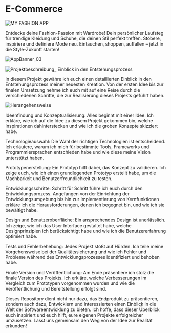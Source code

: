 # E-Commerce
![MY FASHION APP](https://github.com/AppNewbie86/E-Commerce/assets/101304191/ab73b0d7-c524-4a9d-87c1-bf7673c24ec9)

Entdecke deine Fashion-Passion mit Wardrobe! Dein persönlicher Laufsteg für trendige Kleidung und Schuhe, 
die deinen Stil perfekt treffen. Stöbere, inspiriere und definiere Mode neu. 
Eintauchen, shoppen, auffallen – jetzt in die Style-Zukunft starten!

![AppBanner_03](https://github.com/AppNewbie86/E-Commerce/assets/101304191/a54ffdde-3e2f-4dfb-9814-86a69e9dc3e2)

![Projektbeschreibung_ Einblick in den Entstehungsprozess](https://github.com/AppNewbie86/E-Commerce/assets/101304191/11256f6a-6377-4b55-b6d4-80c2d69767c5)


In diesem Projekt gewähre ich euch einen detaillierten Einblick in den Entstehungsprozess meiner neuesten Kreation. Von der ersten Idee bis zur finalen Umsetzung nehme ich euch mit auf eine Reise durch die verschiedenen Schritte, die zur Realisierung dieses Projekts geführt haben.

![Herangehensweise](https://github.com/AppNewbie86/E-Commerce/assets/101304191/a23d4d31-512f-4356-a78f-fd3c5059c496)


Ideenfindung und Konzeptualisierung: Alles beginnt mit einer Idee. Ich erkläre, wie ich auf die Idee zu diesem Projekt gekommen bin, welche Inspirationen dahinterstecken und wie ich die groben Konzepte skizziert habe.

Technologieauswahl: Die Wahl der richtigen Technologien ist entscheidend. Ich erläutere, warum ich mich für bestimmte Tools, Frameworks und Programmiersprachen entschieden habe und wie diese meine Vision unterstützt haben.

Prototypenerstellung: Ein Prototyp hilft dabei, das Konzept zu validieren. Ich zeige euch, wie ich einen grundlegenden Prototyp erstellt habe, um die Machbarkeit und Benutzerfreundlichkeit zu testen.

Entwicklungsschritte: Schritt für Schritt führe ich euch durch den Entwicklungsprozess. Angefangen von der Einrichtung der Entwicklungsumgebung bis hin zur Implementierung von Kernfunktionen erkläre ich die Herausforderungen, denen ich begegnet bin, und wie ich sie bewältigt habe.

Design und Benutzeroberfläche: Ein ansprechendes Design ist unerlässlich. Ich zeige, wie ich das User Interface gestaltet habe, welche Designprinzipien ich berücksichtigt habe und wie ich die Benutzererfahrung optimiert habe.

Tests und Fehlerbehebung: Jedes Projekt stößt auf Hürden. Ich teile meine Vorgehensweise bei der Qualitätssicherung und wie ich Fehler und Probleme während des Entwicklungsprozesses identifiziert und behoben habe.

Finale Version und Veröffentlichung: Am Ende präsentiere ich stolz die finale Version des Projekts. Ich erkläre, welche Verbesserungen im Vergleich zum Prototypen vorgenommen wurden und wie die Veröffentlichung und Bereitstellung erfolgt sind.

Dieses Repository dient nicht nur dazu, das Endprodukt zu präsentieren, sondern auch dazu, Entwicklern und Interessierten einen Einblick in die Welt der Softwareentwicklung zu bieten. Ich hoffe, dass dieser Überblick euch inspiriert und euch hilft, eure eigenen Projekte erfolgreicher umzusetzen. Lasst uns gemeinsam den Weg von der Idee zur Realität erkunden!
